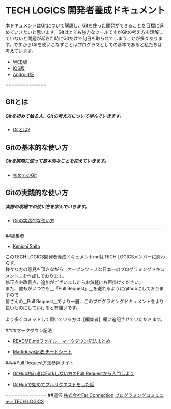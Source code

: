 # TECH LOGICS 開発者養成ドキュメント
本ドキュメントはGitについて解説し、Gitを使った開発ができることを目標に進めていきたいと思います。Gitはとても強力なツールですがGitの考え方を理解していないと問題が起きた時にGitだけで何日も取られてしまうことが多々あります。ですからGitを使いこなすことはプログラマとしての基本であると私たちは考えています。


- [WEB版](https://github.com/techlogics/WEB_Document)
- [iOS版](https://github.com/techlogics/iOS_Document)
- [Android版](https://github.com/techlogics/Android_Document)

==============

## Gitとは

##### Gitを初めて触る人、Gitの考え方について学んでいきます。

- [Gitとは?](https://github.com/techlogics/WEB_Document/blob/master/grammar.md)

## Gitの基本的な使い方

##### Gitを実際に使って基本的なことを抑えていきます。

- [初めてのGit](https://github.com/techlogics/Git_Document/blob/master/operation.md)


## Gitの実践的な使い方

##### 実際の現場での使い方を学んでいきます。

- [Gitの実践的な使い方](https://github.com/techlogics/WEB_Document/blob/master/useful.md)


---
##編集者

- [Kenichi Saito](https://www.github.com/tkcfjips)

このTECH LOGICS開発者養成ドキュメントmdはTECH LOGICSメンバーに関わらず、<br>
様々な方の意見を頂きながら__オープンソースな日本一のプログラミングドキュメント__を作成しております。<br>
修正点や改善点、追加がございましたらお気軽にお声掛けください。<br>
また、誰もがいつでも__「Pull Request」__を送れるようにgithubにしておりますので<br>
皆さんの__Pull Request__でより一層、このプログラミングドキュメントをより良いものにしていけると有難いです。<br><br>
より多くコミットして頂いている方は【編集者】欄に追記させていただきます。

####マークダウン記法

* [README.mdファイル。マークダウン記法まとめ](http://codechord.com/2012/01/readme-markdown/)

* [Markdown記法 チートシート](http://qiita.com/Qiita/items/c686397e4a0f4f11683d)

####Pull Request方法参照サイト

* [GitHub初心者はForkしない方のPull Requestから入門しよう](http://blog.qnyp.com/2013/05/28/pull-request-for-github-beginners/)

* [GitHubで始めてプルリクエストをした話](http://blog.9wick.com/2012/07/github-first-pul/)

==============
##運営
[株式会社Far Connection](http://farconnection.jp)
[プログラミングコミュニティTECH LOGICS](http://techlogics.link)



